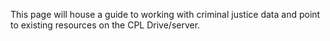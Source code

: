 This page will house a guide to working with criminal justice data and
point to existing resources on the CPL Drive/server.